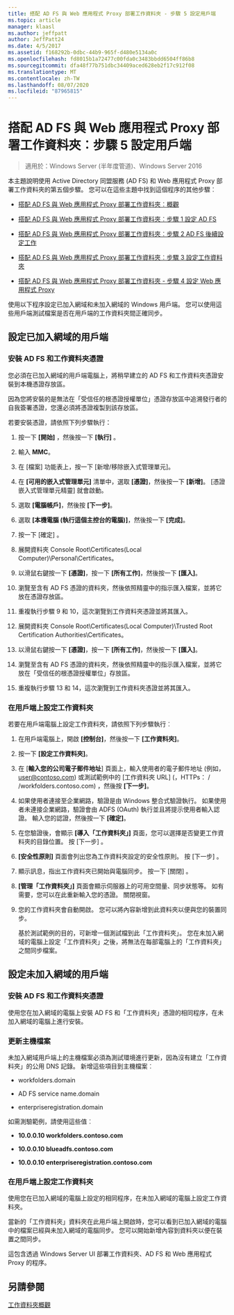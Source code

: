 ```yaml
---
title: 搭配 AD FS 與 Web 應用程式 Proxy 部署工作資料夾 - 步驟 5 設定用戶端
ms.topic: article
manager: klaasl
ms.author: jeffpatt
author: JeffPatt24
ms.date: 4/5/2017
ms.assetid: f168292b-0dbc-44b9-965f-d480e5134a0c
ms.openlocfilehash: fd8015b1a72477c00fda0c3483bbdd6504ff86b8
ms.sourcegitcommit: dfa48f77b751dbc34409aced628eb2f17c912f08
ms.translationtype: MT
ms.contentlocale: zh-TW
ms.lasthandoff: 08/07/2020
ms.locfileid: "87965815"
---
```

# <a name="deploy-work-folders-with-ad-fs-and-web-application-proxy-step-5-set-up-clients"></a>搭配 AD FS 與 Web 應用程式 Proxy 部署工作資料夾︰步驟 5 設定用戶端

>適用於：Windows Server (半年度管道)、Windows Server 2016

本主題說明使用 Active Directory 同盟服務 (AD FS) 和 Web 應用程式 Proxy 部署工作資料夾的第五個步驟。 您可以在這些主題中找到這個程序的其他步驟︰

-   [搭配 AD FS 與 Web 應用程式 Proxy 部署工作資料夾︰概觀](deploy-work-folders-adfs-overview.md)

-   [搭配 AD FS 與 Web 應用程式 Proxy 部署工作資料夾︰步驟 1 設定 AD FS](deploy-work-folders-adfs-step1.md)

-   [搭配 AD FS 與 Web 應用程式 Proxy 部署工作資料夾︰步驟 2 AD FS 後續設定工作](deploy-work-folders-adfs-step2.md)

-   [搭配 AD FS 與 Web 應用程式 Proxy 部署工作資料夾︰步驟 3 設定工作資料夾](deploy-work-folders-adfs-step3.md)

-   [搭配 AD FS 與 Web 應用程式 Proxy 部署工作資料夾 - 步驟 4 設定 Web 應用程式 Proxy](deploy-work-folders-adfs-step4.md)

使用以下程序設定已加入網域和未加入網域的 Windows 用戶端。 您可以使用這些用戶端測試檔案是否在用戶端的工作資料夾間正確同步。

## <a name="set-up-a-domain-joined-client"></a>設定已加入網域的用戶端

### <a name="install-the-ad-fs-and-work-folder-certificates"></a>安裝 AD FS 和工作資料夾憑證
您必須在已加入網域的用戶端電腦上，將稍早建立的 AD FS 和工作資料夾憑證安裝到本機憑證存放區。

因為您將安裝的是無法在「受信任的根憑證授權單位」憑證存放區中追溯發行者的自我簽署憑證，您還必須將憑證複製到該存放區。

若要安裝憑證，請依照下列步驟執行：

1.  按一下 **[開始]** ，然後按一下 **[執行]** 。

2.  輸入 **MMC**。

3.  在 [檔案] 功能表上，按一下 [新增/移除嵌入式管理單元]。

4.  在 **\[可用的嵌入式管理單元\]** 清單中，選取 **\[憑證\]**，然後按一下 **\[新增\]**。 \[憑證嵌入式管理單元精靈\] 就會啟動。

5.  選取 **[電腦帳戶]**，然後按 **[下一步]**。

6.  選取 **\[本機電腦 (執行這個主控台的電腦)\]**，然後按一下 **\[完成\]**。

7.  按一下 [確定]  。

8.  展開資料夾 Console Root\Certificates\(Local Computer)\Personal\Certificates。

9. 以滑鼠右鍵按一下 **\[憑證\]**，按一下 **\[所有工作\]**，然後按一下 **\[匯入\]**。

10. 瀏覽至含有 AD FS 憑證的資料夾，然後依照精靈中的指示匯入檔案，並將它放在憑證存放區。

11. 重複執行步驟 9 和 10，這次瀏覽到工作資料夾憑證並將其匯入。

12. 展開資料夾 Console Root\Certificates\(Local Computer)\Trusted Root Certification Authorities\Certificates。

13. 以滑鼠右鍵按一下 **\[憑證\]**，按一下 **\[所有工作\]**，然後按一下 **\[匯入\]**。

14. 瀏覽至含有 AD FS 憑證的資料夾，然後依照精靈中的指示匯入檔案，並將它放在「受信任的根憑證授權單位」存放區。

15. 重複執行步驟 13 和 14，這次瀏覽到工作資料夾憑證並將其匯入。

### <a name="configure-work-folders-on-the-client"></a>在用戶端上設定工作資料夾
若要在用戶端電腦上設定工作資料夾，請依照下列步驟執行︰

1. 在用戶端電腦上，開啟 **\[控制台\]**，然後按一下 **\[工作資料夾\]**。

2. 按一下 **\[設定工作資料夾\]**。

3. 在 [**輸入您的公司電子郵件地址**] 頁面上，輸入使用者的電子郵件地址 (例如， user@contoso.com) 或測試範例中的 [工作資料夾 URL] (，HTTPs： \/ /workfolders.contoso.com) ，然後按 **[下一步]**。

4. 如果使用者連接至企業網路，驗證是由 Windows 整合式驗證執行。 如果使用者未連接企業網路，驗證會由 ADFS (OAuth) 執行並且將提示使用者輸入認證。 輸入您的認證，然後按一下 **\[確定\]**。

5. 在您驗證後，會顯示 **\[導入「工作資料夾」\]** 頁面，您可以選擇是否變更工作資料夾的目錄位置。 按 [下一步]  。

6. **\[安全性原則\]** 頁面會列出您為工作資料夾設定的安全性原則。 按 [下一步]  。

7. 顯示訊息，指出工作資料夾已開始與電腦同步。 按一下 [關閉]  。

8. **\[管理「工作資料夾」\]** 頁面會顯示伺服器上的可用空間量、同步狀態等。 如有需要，您可以在此重新輸入您的憑證。 關閉視窗。

9. 您的工作資料夾會自動開啟。 您可以將內容新增到此資料夾以便與您的裝置同步。

    基於測試範例的目的，可新增一個測試檔到此「工作資料夾」。 您在未加入網域的電腦上設定「工作資料夾」之後，將無法在每部電腦上的「工作資料夾」之間同步檔案。

## <a name="set-up-a-non-domain-joined-client"></a>設定未加入網域的用戶端

### <a name="install-the-ad-fs-and-work-folder-certificates"></a>安裝 AD FS 和工作資料夾憑證
使用您在加入網域的電腦上安裝 AD FS 和「工作資料夾」憑證的相同程序，在未加入網域的電腦上進行安裝。

### <a name="update-the-hosts-file"></a>更新主機檔案
未加入網域用戶端上的主機檔案必須為測試環境進行更新，因為沒有建立「工作資料夾」的公用 DNS 記錄。 新增這些項目到主機檔案︰

-  workfolders.domain

-  AD FS service name.domain

-  enterpriseregistration.domain

如需測驗範例，請使用這些值︰

-  **10.0.0.10 workfolders.contoso.com**

-  **10.0.0.10 blueadfs.contoso.com**

-  **10.0.0.10 enterpriseregistration.contoso.com**

### <a name="configure-work-folders-on-the-client"></a>在用戶端上設定工作資料夾
使用您在已加入網域的電腦上設定的相同程序，在未加入網域的電腦上設定工作資料夾。

當新的「工作資料夾」資料夾在此用戶端上開啟時，您可以看到已加入網域的電腦中的檔案已經與未加入網域的電腦同步。 您可以開始新增內容到資料夾以便在裝置之間同步。

這包含透過 Windows Server UI 部署工作資料夾、AD FS 和 Web 應用程式 Proxy 的程序。

## <a name="see-also"></a>另請參閱
[工作資料夾概觀](Work-Folders-Overview.md)


